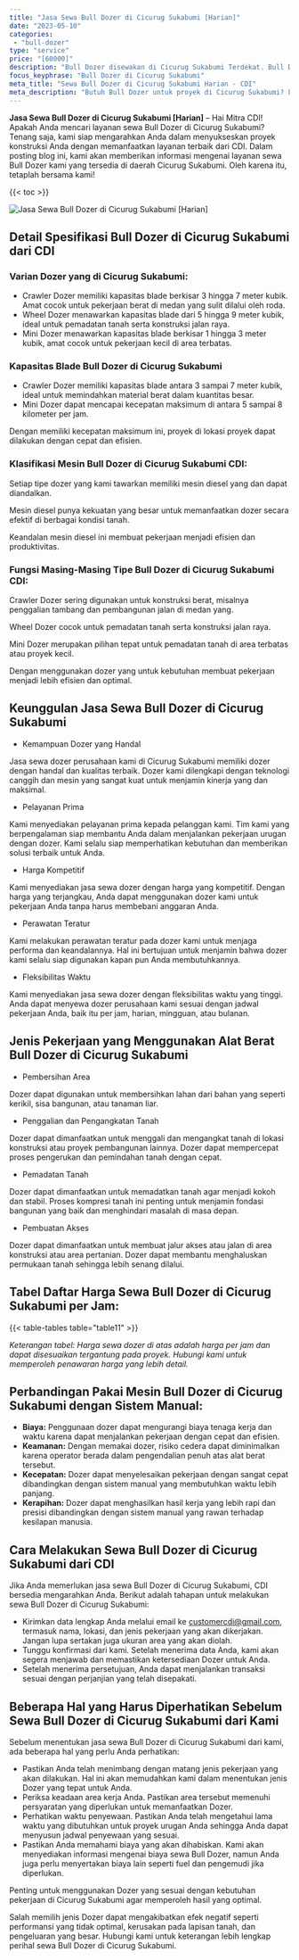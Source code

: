 ```yaml
---
title: "Jasa Sewa Bull Dozer di Cicurug Sukabumi [Harian]"
date: "2023-05-10"
categories:
 - "bull-dozer"
type: "service"
price: "[60000]"
description: "Bull Dozer disewakan di Cicurug Sukabumi Terdekat. Bull Dozer unggulan untuk kebutuhan proyek konstruksi dengan performa maksimal. Dapatkan informasi lengkap dengan menghubungi kami."
focus_keyphrase: "Bull Dozer di Cicurug Sukabumi"
meta_title: "Sewa Bull Dozer di Cicurug Sukabumi Harian - CDI"
meta_description: "Butuh Bull Dozer untuk proyek di Cicurug Sukabumi? Layanan profesional kami siap melayani dengan harga kompetitif. Klik untuk info lebih lanjut."
---
```


**Jasa Sewa Bull Dozer di Cicurug Sukabumi [Harian]** – Hai Mitra CDI! Apakah Anda mencari layanan sewa Bull Dozer di Cicurug Sukabumi? Tenang saja, kami siap mengarahkan Anda dalam menyukseskan proyek konstruksi Anda dengan memanfaatkan layanan terbaik dari CDI. Dalam posting blog ini, kami akan memberikan informasi mengenai layanan sewa Bull Dozer kami yang tersedia di daerah Cicurug Sukabumi. Oleh karena itu, tetaplah bersama kami!

{{< toc >}}

![Jasa Sewa Bull Dozer di Cicurug Sukabumi [Harian]](/images/bull-dozer/bull-dozer-03.jpg)

## Detail Spesifikasi Bull Dozer di Cicurug Sukabumi dari CDI

### Varian Dozer yang di Cicurug Sukabumi:

*   Crawler Dozer memiliki kapasitas blade berkisar 3 hingga 7 meter kubik. Amat cocok untuk pekerjaan berat di medan yang sulit dilalui oleh roda.
*   Wheel Dozer menawarkan kapasitas blade dari 5 hingga 9 meter kubik, ideal untuk pemadatan tanah serta konstruksi jalan raya.
*   Mini Dozer menawarkan kapasitas blade berkisar 1 hingga 3 meter kubik, amat cocok untuk pekerjaan kecil di area terbatas.

### Kapasitas Blade Bull Dozer di Cicurug Sukabumi

*   Crawler Dozer memiliki kapasitas blade antara 3 sampai 7 meter kubik, ideal untuk memindahkan material berat dalam kuantitas besar.
*   Mini Dozer dapat mencapai kecepatan maksimum di antara 5 sampai 8 kilometer per jam.

Dengan memiliki kecepatan maksimum ini, proyek di lokasi proyek dapat dilakukan dengan cepat dan efisien.

### Klasifikasi Mesin Bull Dozer di Cicurug Sukabumi CDI:

Setiap tipe dozer yang kami tawarkan memiliki mesin diesel yang dan dapat diandalkan.

Mesin diesel punya kekuatan yang besar untuk memanfaatkan dozer secara efektif di berbagai kondisi tanah.

Keandalan mesin diesel ini membuat pekerjaan menjadi efisien dan produktivitas.

### Fungsi Masing-Masing Tipe Bull Dozer di Cicurug Sukabumi CDI:

Crawler Dozer sering digunakan untuk konstruksi berat, misalnya penggalian tambang dan pembangunan jalan di medan yang.

Wheel Dozer cocok untuk pemadatan tanah serta konstruksi jalan raya.

Mini Dozer merupakan pilihan tepat untuk pemadatan tanah di area terbatas atau proyek kecil.

Dengan menggunakan dozer yang untuk kebutuhan membuat pekerjaan menjadi lebih efisien dan optimal.

## Keunggulan Jasa Sewa Bull Dozer di Cicurug Sukabumi

*   Kemampuan Dozer yang Handal

Jasa sewa dozer perusahaan kami di Cicurug Sukabumi memiliki dozer dengan handal dan kualitas terbaik. Dozer kami dilengkapi dengan teknologi canggih dan mesin yang sangat kuat untuk menjamin kinerja yang dan maksimal.
*   Pelayanan Prima

Kami menyediakan pelayanan prima kepada pelanggan kami. Tim kami yang berpengalaman siap membantu Anda dalam menjalankan pekerjaan urugan dengan dozer. Kami selalu siap memperhatikan kebutuhan dan memberikan solusi terbaik untuk Anda.
*   Harga Kompetitif

Kami menyediakan jasa sewa dozer dengan harga yang kompetitif. Dengan harga yang terjangkau, Anda dapat menggunakan dozer kami untuk pekerjaan Anda tanpa harus membebani anggaran Anda.
*   Perawatan Teratur

Kami melakukan perawatan teratur pada dozer kami untuk menjaga performa dan keandalannya. Hal ini bertujuan untuk menjamin bahwa dozer kami selalu siap digunakan kapan pun Anda membutuhkannya.
*   Fleksibilitas Waktu

Kami menyediakan jasa sewa dozer dengan fleksibilitas waktu yang tinggi. Anda dapat menyewa dozer perusahaan kami sesuai dengan jadwal pekerjaan Anda, baik itu per jam, harian, mingguan, atau bulanan.

## Jenis Pekerjaan yang Menggunakan Alat Berat Bull Dozer di Cicurug Sukabumi

*   Pembersihan Area

Dozer dapat digunakan untuk membersihkan lahan dari bahan yang seperti kerikil, sisa bangunan, atau tanaman liar.
*   Penggalian dan Pengangkatan Tanah

Dozer dapat dimanfaatkan untuk menggali dan mengangkat tanah di lokasi konstruksi atau proyek pembangunan lainnya. Dozer dapat mempercepat proses pengerukan dan pemindahan tanah dengan cepat.
*   Pemadatan Tanah

Dozer dapat dimanfaatkan untuk memadatkan tanah agar menjadi kokoh dan stabil. Proses kompresi tanah ini penting untuk menjamin fondasi bangunan yang baik dan menghindari masalah di masa depan.
*   Pembuatan Akses

Dozer dapat dimanfaatkan untuk membuat jalur akses atau jalan di area konstruksi atau area pertanian. Dozer dapat membantu menghaluskan permukaan tanah sehingga lebih senang dilalui.

## Tabel Daftar Harga Sewa Bull Dozer di Cicurug Sukabumi per Jam:

{{< table-tables table="table11" >}}

_Keterangan tabel: Harga sewa dozer di atas adalah harga per jam dan dapat disesuaikan tergantung pada proyek. Hubungi kami untuk memperoleh penawaran harga yang lebih detail._

## Perbandingan Pakai Mesin Bull Dozer di Cicurug Sukabumi dengan Sistem Manual:

*   **Biaya:** Penggunaan dozer dapat mengurangi biaya tenaga kerja dan waktu karena dapat menjalankan pekerjaan dengan cepat dan efisien.
*   **Keamanan:** Dengan memakai dozer, risiko cedera dapat diminimalkan karena operator berada dalam pengendalian penuh atas alat berat tersebut.
*   **Kecepatan:** Dozer dapat menyelesaikan pekerjaan dengan sangat cepat dibandingkan dengan sistem manual yang membutuhkan waktu lebih panjang.
*   **Kerapihan:** Dozer dapat menghasilkan hasil kerja yang lebih rapi dan presisi dibandingkan dengan sistem manual yang rawan terhadap kesilapan manusia.

## Cara Melakukan Sewa Bull Dozer di Cicurug Sukabumi dari CDI

Jika Anda memerlukan jasa sewa Bull Dozer di Cicurug Sukabumi, CDI bersedia mengarahkan Anda. Berikut adalah tahapan untuk melakukan sewa Bull Dozer di Cicurug Sukabumi:

*   Kirimkan data lengkap Anda melalui email ke customercdi@gmail.com, termasuk nama, lokasi, dan jenis pekerjaan yang akan dikerjakan. Jangan lupa sertakan juga ukuran area yang akan diolah.
*   Tunggu konfirmasi dari kami. Setelah menerima data Anda, kami akan segera menjawab dan memastikan ketersediaan Dozer untuk Anda.
*   Setelah menerima persetujuan, Anda dapat menjalankan transaksi sesuai dengan perjanjian yang telah disepakati.

## Beberapa Hal yang Harus Diperhatikan Sebelum Sewa Bull Dozer di Cicurug Sukabumi dari Kami

Sebelum menentukan jasa sewa Bull Dozer di Cicurug Sukabumi dari kami, ada beberapa hal yang perlu Anda perhatikan:

*   Pastikan Anda telah menimbang dengan matang jenis pekerjaan yang akan dilakukan. Hal ini akan memudahkan kami dalam menentukan jenis Dozer yang tepat untuk Anda.
*   Periksa keadaan area kerja Anda. Pastikan area tersebut memenuhi persyaratan yang diperlukan untuk memanfaatkan Dozer.
*   Perhatikan waktu penyewaan. Pastikan Anda telah mengetahui lama waktu yang dibutuhkan untuk proyek urugan Anda sehingga Anda dapat menyusun jadwal penyewaan yang sesuai.
*   Pastikan Anda memahami biaya yang akan dihabiskan. Kami akan menyediakan informasi mengenai biaya sewa Bull Dozer, namun Anda juga perlu menyertakan biaya lain seperti fuel dan pengemudi jika diperlukan.

Penting untuk menggunakan Dozer yang sesuai dengan kebutuhan pekerjaan di Cicurug Sukabumi agar memperoleh hasil yang optimal.

Salah memilih jenis Dozer dapat mengakibatkan efek negatif seperti performansi yang tidak optimal, kerusakan pada lapisan tanah, dan pengeluaran yang besar. Hubungi kami untuk keterangan lebih lengkap perihal sewa Bull Dozer di Cicurug Sukabumi.